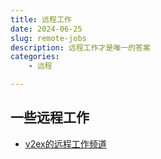 ```yaml
---
title: 远程工作
date: 2024-06-25
slug: remote-jobs
description: 远程工作才是唯一的答案
categories:
    - 远程

---
```


## 一些远程工作

- [v2ex的远程工作频道](https://v2ex.com/go/remote?p=1)

